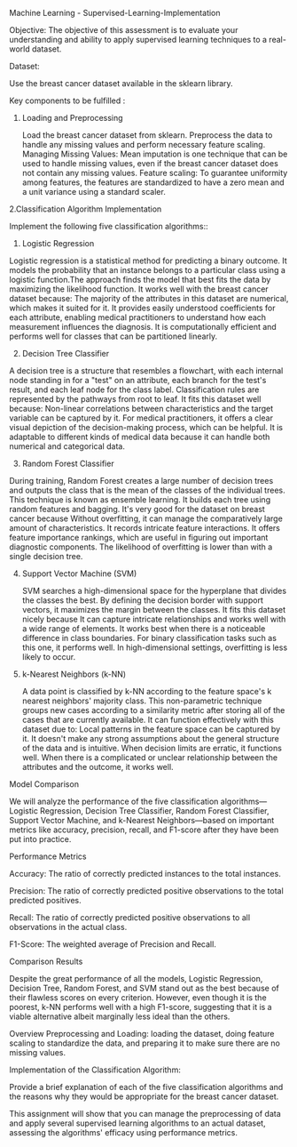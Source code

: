 Machine Learning - Supervised-Learning-Implementation

Objective: The objective of this assessment is to evaluate your understanding and ability to apply supervised learning techniques to a real-world dataset.

Dataset:

Use the breast cancer dataset available in the sklearn library.

Key components to be fulfilled :

1. Loading and Preprocessing

   Load the breast cancer dataset from sklearn.
   Preprocess the data to handle any missing values and perform necessary feature scaling.
       Managing Missing Values: Mean imputation is one technique that can be used to handle missing values, even if the breast cancer dataset does not contain any missing values.
       Feature scaling: To guarantee uniformity among features, the features are standardized to have a zero mean and a unit variance using a standard scaler.
   
2.Classification Algorithm Implementation 

  Implement the following five classification algorithms::

  1. Logistic Regression

   Logistic regression is a statistical method for predicting a binary outcome. It models the probability that an instance belongs to a particular class using a logistic function.The approach finds the model that best fits the data by maximizing the likelihood function. It works well with the breast cancer dataset because: The majority of the attributes in this dataset are numerical, which makes it suited for it. It provides easily understood coefficients for each attribute, enabling medical practitioners to understand how each measurement influences the diagnosis. It is computationally efficient and performs well for classes that can be partitioned linearly.

    
  2. Decision Tree Classifier
   
   A decision tree is a structure that resembles a flowchart, with each internal node standing in for a "test" on an attribute, each branch for the test's result, and each leaf node for the class label.
   Classification rules are represented by the pathways from root to leaf. It fits this dataset well because:
   Non-linear correlations between characteristics and the target variable can be captured by it. For medical practitioners, it offers a clear visual depiction of the decision-making process, which can be 
  helpful. It is adaptable to different kinds of medical data because it can handle both numerical and categorical data.

 3. Random Forest Classifier
   
 During training, Random Forest creates a large number of decision trees and outputs the class that is the mean of the classes of the individual trees. This technique is known as ensemble learning. It builds
 each tree using random features and bagging. It's very good for the dataset on breast cancer because
 Without overfitting, it can manage the comparatively large amount of characteristics. It records intricate feature interactions. It offers feature importance rankings, which are useful in figuring out
 important diagnostic components. The likelihood of overfitting is lower than with a single decision tree.
 
4. Support Vector Machine (SVM)

   SVM searches a high-dimensional space for the hyperplane that divides the classes the best. By defining the decision border with support vectors, it maximizes the margin between the classes.
    It fits this dataset nicely because
    It can capture intricate relationships and works well with a wide range of elements. It works best when there is a noticeable difference in class boundaries. For binary classification tasks such as this
   one, it performs well. In high-dimensional settings, overfitting is less likely to occur.

5. k-Nearest Neighbors (k-NN)

   A data point is classified by k-NN according to the feature space's k nearest neighbors' majority class. This non-parametric technique groups new cases according to a similarity metric after storing all of
    the cases that are currently available. It can function effectively with this dataset due to:
  Local patterns in the feature space can be captured by it. It doesn't make any strong assumptions about the general structure of the data and is intuitive. When decision limits are erratic, it functions
   well. When there is a complicated or unclear relationship between the attributes and the outcome, it works well.

 Model Comparison

 We will analyze the performance of the five classification algorithms—Logistic Regression, Decision Tree Classifier, Random Forest Classifier, Support Vector Machine, and k-Nearest Neighbors—based on important
 metrics like accuracy, precision, recall, and F1-score after they have been put into practice.

Performance Metrics

Accuracy: The ratio of correctly predicted instances to the total instances.

Precision: The ratio of correctly predicted positive observations to the total predicted positives.

Recall: The ratio of correctly predicted positive observations to all observations in the actual class.

F1-Score: The weighted average of Precision and Recall.

Comparison Results

Despite the great performance of all the models, Logistic Regression, Decision Tree, Random Forest, and SVM stand out as the best because of their flawless scores on every criterion.
However, even though it is the poorest, k-NN performs well with a high F1-score, suggesting that it is a viable alternative albeit marginally less ideal than the others.

Overview
 Preprocessing and Loading:
loading the dataset, doing feature scaling to standardize the data, and preparing it to make sure there are no missing values.

Implementation of the Classification Algorithm:

Provide a brief explanation of each of the five classification algorithms and the reasons why they would be appropriate for the breast cancer dataset.

This assignment will show that you can manage the preprocessing of data and apply several supervised learning algorithms to an actual dataset, assessing the algorithms' efficacy using performance metrics.
  
